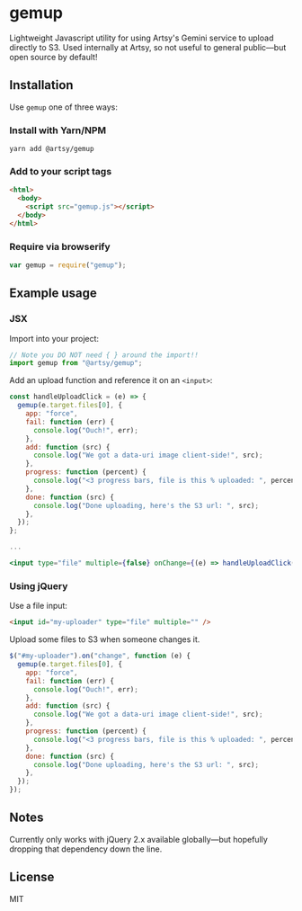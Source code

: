 # gemup

Lightweight Javascript utility for using Artsy's Gemini service to upload directly to S3. Used internally at Artsy, so not useful to general public—but open source by default!

## Installation

Use `gemup` one of three ways:

### Install with Yarn/NPM

```
yarn add @artsy/gemup
```

### Add to your script tags

```html
<html>
  <body>
    <script src="gemup.js"></script>
  </body>
</html>
```

### Require via browserify

```js
var gemup = require("gemup");
```

## Example usage

### JSX

Import into your project:

```javascript
// Note you DO NOT need { } around the import!!
import gemup from "@artsy/gemup";
```

Add an upload function and reference it on an `<input>`:

```jsx
const handleUploadClick = (e) => {
  gemup(e.target.files[0], {
    app: "force",
    fail: function (err) {
      console.log("Ouch!", err);
    },
    add: function (src) {
      console.log("We got a data-uri image client-side!", src);
    },
    progress: function (percent) {
      console.log("<3 progress bars, file is this % uploaded: ", percent);
    },
    done: function (src) {
      console.log("Done uploading, here's the S3 url: ", src);
    },
  });
};

...

<input type="file" multiple={false} onChange={(e) => handleUploadClick(e)} />
```

### Using jQuery

Use a file input:

```html
<input id="my-uploader" type="file" multiple="" />
```

Upload some files to S3 when someone changes it.

```js
$("#my-uploader").on("change", function (e) {
  gemup(e.target.files[0], {
    app: "force",
    fail: function (err) {
      console.log("Ouch!", err);
    },
    add: function (src) {
      console.log("We got a data-uri image client-side!", src);
    },
    progress: function (percent) {
      console.log("<3 progress bars, file is this % uploaded: ", percent);
    },
    done: function (src) {
      console.log("Done uploading, here's the S3 url: ", src);
    },
  });
});
```

## Notes

Currently only works with jQuery 2.x available globally—but hopefully dropping that dependency down the line.

## License

MIT
